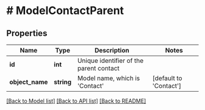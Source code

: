 # # ModelContactParent

## Properties

Name | Type | Description | Notes
------------ | ------------- | ------------- | -------------
**id** | **int** | Unique identifier of the parent contact |
**object_name** | **string** | Model name, which is &#39;Contact&#39; | [default to 'Contact']

[[Back to Model list]](../../README.md#models) [[Back to API list]](../../README.md#endpoints) [[Back to README]](../../README.md)
